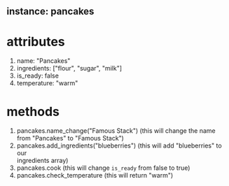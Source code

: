 ## instance: pancakes

# attributes
1. name: "Pancakes"
1. ingredients: ["flour", "sugar", "milk"]
1. is_ready: false
1. temperature: "warm"


# methods
1. pancakes.name_change("Famous Stack") (this will change the name from "Pancakes"
  to "Famous Stack")
1. pancakes.add_ingredients("blueberries") (this will add "blueberries" to our  
  ingredients array)
1. pancakes.cook (this will change `is_ready` from false to true)
1. pancakes.check_temperature (this will return "warm")
